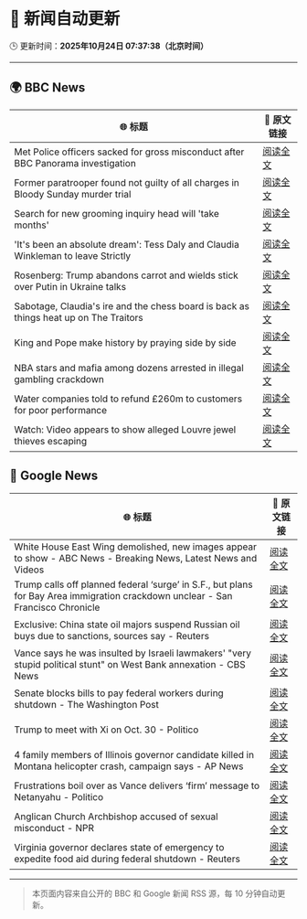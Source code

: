 # 🧠 新闻自动更新

🕒 更新时间：**2025年10月24日 07:37:38（北京时间）**

---

## 🌍 BBC News

| 🌐 标题 | 🔗 原文链接 |
|--------|-------------|
| Met Police officers sacked for gross misconduct after BBC Panorama investigation | [阅读全文](https://www.bbc.com/news/articles/cy0kynx59v0o?at_medium=RSS&at_campaign=rss) |
| Former paratrooper found not guilty of all charges in Bloody Sunday murder trial | [阅读全文](https://www.bbc.com/news/articles/c993nlken18o?at_medium=RSS&at_campaign=rss) |
| Search for new grooming inquiry head will 'take months' | [阅读全文](https://www.bbc.com/news/articles/cvgwnqeq5z0o?at_medium=RSS&at_campaign=rss) |
| 'It's been an absolute dream': Tess Daly and Claudia Winkleman to leave Strictly | [阅读全文](https://www.bbc.com/news/articles/cz0x1lr7j92o?at_medium=RSS&at_campaign=rss) |
| Rosenberg: Trump abandons carrot and wields stick over Putin in Ukraine talks | [阅读全文](https://www.bbc.com/news/articles/cnve5532v7yo?at_medium=RSS&at_campaign=rss) |
| Sabotage, Claudia's ire and the chess board is back as things heat up on The Traitors | [阅读全文](https://www.bbc.com/news/articles/c1m3epre5d9o?at_medium=RSS&at_campaign=rss) |
| King and Pope make history by praying side by side | [阅读全文](https://www.bbc.com/news/articles/cnve5mdze8yo?at_medium=RSS&at_campaign=rss) |
| NBA stars and mafia among dozens arrested in illegal gambling crackdown | [阅读全文](https://www.bbc.com/news/articles/cvgmpp3x5x5o?at_medium=RSS&at_campaign=rss) |
| Water companies told to refund £260m to customers for poor performance | [阅读全文](https://www.bbc.com/news/articles/cdjrymnx1e8o?at_medium=RSS&at_campaign=rss) |
| Watch: Video appears to show alleged Louvre jewel thieves escaping | [阅读全文](https://www.bbc.com/news/videos/c4g39dnyky1o?at_medium=RSS&at_campaign=rss) |

## 📰 Google News

| 🌐 标题 | 🔗 原文链接 |
|--------|-------------|
| White House East Wing demolished, new images appear to show - ABC News - Breaking News, Latest News and Videos | [阅读全文](https://news.google.com/rss/articles/CBMimwFBVV95cUxOQWpBNEV3M3FVZEM4LXJTN2FhTDNldGtfTDZ2aXNXUjBvZVVKdjJMTUliSURhbHZzTkU5WVZzSXIxZG9KcW9DRHBLRF9lUXg1V05HUUVLQWJhQjBCNFdnVk1sM3B1b3hraDJZMHRDMWNtc29SRDcxcElubExGMnoxdG5IV0JtblZCaU9Dc1EyMFMtQWJQLWhMZGVBNNIBoAFBVV95cUxNS24zRUtwRjhlM3c5OFdQdDBIWVpORXpTdlE4eEZORERfT25EWDh1UGZ0QXh6ZC16dW12YTJOVHpIdzljcjVybFdfSHlDV3dVemNJZ1gwcXd3ZFp4QU5jUkRsejVUOFdtZXBJSURXM2xaSXRMNGlPM3RCX0JfanVfbEo5dVpZU29reTJsMlFKclRBYlZMZHlUZEZKeDNhc2dz?oc=5) |
| Trump calls off planned federal ‘surge’ in S.F., but plans for Bay Area immigration crackdown unclear - San Francisco Chronicle | [阅读全文](https://news.google.com/rss/articles/CBMimwFBVV95cUxPT0U4S3dzTnRvV0QtbnJkSEdJLVhaYWEzV0hMb08wUTZZdldLc0g4ZnI0U1hOTjVNMHNLSlV3WmxSZnhjS2EzeGduZk5WRWZjYmhTYzNxOTMtcWVlOC04d1JGQkVCc1lDcUNhN2QxZ3drNjc1UnRZZXVlS1pJei10QktRY05HUldhWGxWakdseFNMMXctSFhqdHd1UQ?oc=5) |
| Exclusive: China state oil majors suspend Russian oil buys due to sanctions, sources say - Reuters | [阅读全文](https://news.google.com/rss/articles/CBMiwwFBVV95cUxOekNaamlpYTg4Y2I0TFBFbWlpV2RvQ3FiRnRuOVRWRUozenRha1IwODZ0eGVXZ2JmZUtsT0RPV191ZVdTZ1BfdzFMd3BtVi1hcEtyT3JndXlVT1llNlVhZ1d6Yk9SOW5OM3k4aHBmTUxSTVNuR1djNDlveURDM0FyWGVTd2x3WXdCdmZQdnBiMmUyN0pkVmg1S0U0WFh2QzIxOXUzOTZHWkw4Z2lKWXVYQjdIVGlvMUpRSmpPRjRyWHNuRXc?oc=5) |
| Vance says he was insulted by Israeli lawmakers' "very stupid political stunt" on West Bank annexation - CBS News | [阅读全文](https://news.google.com/rss/articles/CBMijgFBVV95cUxOeXhmY3RUSVhFaWdhNWdZUmdibE03OGE0eXVyNEVlMzh4dHgzcmExMjE0OVlDUlJsLTk1dERDcVM2VUFXNkMzZW05aVBtUlhpUnlLRnc1aEhZY0ZnVlp3WjBVRUhXaWFVMkltTEZFeTFTTDhHNVpldEQ0RTFfUTdseHZQWWFHQ2FLN1IxWnB30gGTAUFVX3lxTFBGOUZPRUQ1TFU5cnI5V2Z5d3hpdjBKWFhma3lNSkFMdWctSzZHU1lIZXdUaXZxTnNNQktZUWJ0Y2RUVnZTZko5WlhWb1kxaEM5UlgtSllRWlZMV1VSeEZIOXJmY3ZQYmR1SnZQY2JTakJkTE5JazZiUElvY0gzWHJDUWdJMWVYNUExOEpmR1RuY0dLQQ?oc=5) |
| Senate blocks bills to pay federal workers during shutdown - The Washington Post | [阅读全文](https://news.google.com/rss/articles/CBMiqwFBVV95cUxOMXJMRGdrY0tQdERVZDVzdWYzaUF2eG1XelJFcU1Pd1ZsQzR5NV92ak1LcmQtY2xHdW5uZXU0cmNpa1FlOC01cEY4cFBDVi1Qc3Y2Mmk5cjhlUl9ibDA0RjJHT1BWWDFsZkFyV0syNE13aHhhanVpNWxlMlVnZGlRZ2tMem1pNnJqMUNFRmwyQXpWMy1DVjBtUVBEcmhzSTg2Q3ExYzg0MXdJTXc?oc=5) |
| Trump to meet with Xi on Oct. 30 - Politico | [阅读全文](https://news.google.com/rss/articles/CBMihwFBVV95cUxQTEVaRURFN0hISld3a2wzSHpZLXFPZkh5VHFCLVpDR04tVk1XTW9JS2lial84UjFfWHRRMHc2NEpZNnhuZjlSaFBpUjRRVGdCZ2tsVjdjZnBJM1JQNDNfVXUzdC1uOG5kYjJsUkNhcmNTZ253MzVTUFhJMXNrUkFaY2tIeWRralk?oc=5) |
| 4 family members of Illinois governor candidate killed in Montana helicopter crash, campaign says - AP News | [阅读全文](https://news.google.com/rss/articles/CBMingFBVV95cUxNT1ZrR01BNy11Tkp0bmprUGlNUkhRNVA5Z1h4R1NMSlFHNWstZDJmazJvUURJQ3VvQ2dxUG40TUhubHVKS19PWmQ2SHdMSGNkZzZhUlQyNEo4dnpsdVFSNjl6TWdKMVE5dFB6N05WS2lHVzBEV0ppZmlXNk0tc2hBb2NiaHZJam5laHdMTndkMWNJWG5UTFc4aGw3bUFGdw?oc=5) |
| Frustrations boil over as Vance delivers ‘firm’ message to Netanyahu - Politico | [阅读全文](https://news.google.com/rss/articles/CBMitwFBVV95cUxOX1hYOEU5WHBZMHd6VzJJdDl0SzlrWDdEZGxpUmdZRzhBRGdRS3pjWU0zOUt6N1Rmbm1acWM0RWxnLWd1ZW1vQjcyb2xiLWh1X3V2U09ZOEY0VVV1Ylc3OUFCR21qelJCdGtEOHFRcnV0bWVLRlQ5QjdpQkFqbWRZUkp5N1VILXgxQ1FheW1FdGdBTzMwaFZyODVtYnhELXEyeVdERnQ4TmZCRTNJTll6bnlLU0RHbDQ?oc=5) |
| Anglican Church Archbishop accused of sexual misconduct - NPR | [阅读全文](https://news.google.com/rss/articles/CBMingFBVV95cUxPZ3p4SmdLTXI2cVRvOFNBZlhrVGpaaDhMV1lUQlJmY096WHdQdTB0bW1sTW16U3JKWDJQTmJueWZOcjdZQi12R1NSQkc2aXctdjJXU1Q0R3VfNHU5UmRyT2c0RE5wTUVLNFdmOUtFYUJvZ3RzZkJvU2NZMzdLdVFVY1ZRM2lHNEZrU3JNMF9LbkQzSURHNHFCc0tzZzdKdw?oc=5) |
| Virginia governor declares state of emergency to expedite food aid during federal shutdown - Reuters | [阅读全文](https://news.google.com/rss/articles/CBMivAFBVV95cUxOZmRRWm1rRkxxSlg0bk5sa2lGT2JHZklEaFJjZzV0WVllVy1JVTlfaUdjbzVFVk1teUFQUE9Jd0E4YW9fd1l0R3BmQ1BZWmxpMkY2Ui1lblRINWEtaThoZE9NTTl5YVpYcDRDUG5nVUhweFJBME1BOWQ3cEtFMVdnQ2cteXJOU2dyVHYxV294aTJsTWxkY3ktZEhDZmhsUHVmcnQzdVRrQnJoRXBCN2tZMHp1OVZ3d2JpRWxxWA?oc=5) |

---
> 本页面内容来自公开的 BBC 和 Google 新闻 RSS 源，每 10 分钟自动更新。